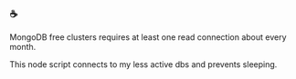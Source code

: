 ### ☕

MongoDB free clusters requires at least one read connection about every month.

This node script connects to my less active dbs and prevents sleeping. 

